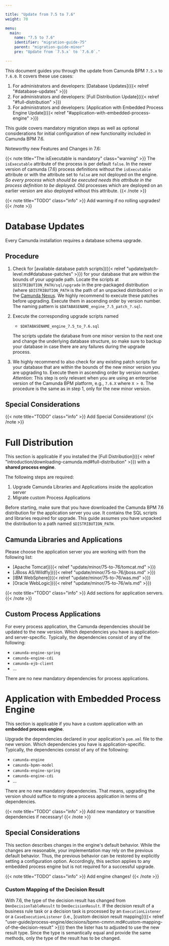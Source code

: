 ```yaml
---

title: "Update from 7.5 to 7.6"
weight: 70

menu:
  main:
    name: "7.5 to 7.6"
    identifier: "migration-guide-75"
    parent: "migration-guide-minor"
    pre: "Update from `7.5.x` to `7.6.0`."

---
```


This document guides you through the update from Camunda BPM `7.5.x` to `7.6.0`. It covers these use cases:

1. For administrators and developers: [Database Updates]({{< relref "#database-updates" >}})
2. For administrators and developers: [Full Distribution Update]({{< relref "#full-distribution" >}})
3. For administrators and developers: [Application with Embedded Process Engine Update]({{< relref "#application-with-embedded-process-engine" >}})

This guide covers mandatory migration steps as well as optional considerations for initial configuration of new functionality included in Camunda BPM 7.6.

Noteworthy new Features and Changes in 7.6:

{{< note title="The isExecutable is mandatory" class="warning" >}}
 The `isExecutable` attribute of the process is per default `false`. In the newer version of camunda (7.6) process definitions without the `isExecutable`
   attribute or with the attribute set to `false` are not deployed on the engine. *So every process which should be executed needs this attribute in the process definition to be deployed*. Old processes which are deployed on an earlier version are also deployed without this attribute.
{{< /note >}}


{{< note title="TODO" class="info" >}}
  Add warning if no rolling upgrades!
{{< /note >}}

# Database Updates

Every Camunda installation requires a database schema upgrade.

## Procedure

1. Check for [available database patch scripts]({{< relref "update/patch-level.md#database-patches" >}}) for your database that are within the bounds of your upgrade path.
 Locate the scripts at `$DISTRIBUTION_PATH/sql/upgrade` in the pre-packaged distribution (where `$DISTRIBUTION_PATH` is the path of an unpacked distribution) or in the [Camunda Nexus](https://app.camunda.com/nexus/content/groups/public/org/camunda/bpm/distro/camunda-sql-scripts/).
 We highly recommend to execute these patches before upgrading. Execute them in ascending order by version number.
 The naming pattern is `$DATABASENAME_engine_7.5_patch_?.sql`.

2. Execute the corresponding upgrade scripts named

    * `$DATABASENAME_engine_7.5_to_7.6.sql`

    The scripts update the database from one minor version to the next one and change the underlying database structure, so make sure to backup your database in case there are any failures during the upgrade process.

3. We highly recommend to also check for any existing patch scripts for your database that are within the bounds of the new minor version you are upgrading to. Execute them in ascending order by version number. _Attention_: This step is only relevant when you are using an enterprise version of the Camunda BPM platform, e.g., `7.6.X` where `X > 0`. The procedure is the same as in step 1, only for the new minor version.

## Special Considerations

{{< note title="TODO" class="info" >}}
  Add Special Considerations!
{{< /note >}}

# Full Distribution

This section is applicable if you installed the [Full Distribution]({{< relref "introduction/downloading-camunda.md#full-distribution" >}}) with a **shared process engine**.

The following steps are required:

1. Upgrade Camunda Libraries and Applications inside the application server
2. Migrate custom Process Applications

Before starting, make sure that you have downloaded the Camunda BPM 7.6 distribution for the application server you use. It contains the SQL scripts and libraries required for upgrade. This guide assumes you have unpacked the distribution to a path named `$DISTRIBUTION_PATH`.

## Camunda Libraries and Applications

Please choose the application server you are working with from the following list:

* [Apache Tomcat]({{< relref "update/minor/75-to-76/tomcat.md" >}})
* [JBoss AS/Wildfly]({{< relref "update/minor/75-to-76/jboss.md" >}})
* [IBM WebSphere]({{< relref "update/minor/75-to-76/was.md" >}})
* [Oracle WebLogic]({{< relref "update/minor/75-to-76/wls.md" >}})

{{< note title="TODO" class="info" >}}
  Add sections for application servers.
{{< /note >}}

## Custom Process Applications

For every process application, the Camunda dependencies should be updated to the new version. Which dependencies you have is application- and server-specific. Typically, the dependencies consist of any of the following:

* `camunda-engine-spring`
* `camunda-engine-cdi`
* `camunda-ejb-client`
* ...

There are no new mandatory dependencies for process applications.

# Application with Embedded Process Engine

This section is applicable if you have a custom application with an **embedded process engine**.

Upgrade the dependencies declared in your application's `pom.xml` file to the new version. Which dependencies you have is application-specific. Typically, the dependencies consist of any of the following:

* `camunda-engine`
* `camunda-bpmn-model`
* `camunda-engine-spring`
* `camunda-engine-cdi`
* ...

There are no new mandatory dependencies. That means, upgrading the version should suffice to migrate a process application in terms of dependencies.

{{< note title="TODO" class="info" >}}
  Add new mandatory or transitive dependencies if necessary!
{{< /note >}}

## Special Considerations

This section describes changes in the engine's default behavior. While the changes are reasonable, your implementation may rely on the previous default behavior. Thus, the previous behavior can be restored by explicitly setting a configuration option. Accordingly, this section applies to any embedded process engine but is not required for a successful upgrade.

{{< note title="TODO" class="info" >}}
  Add engine changes!
{{< /note >}}

### Custom Mapping of the Decision Result

With 7.6, the type of the decision result has changed from `DmnDecisionTableResult` to `DmnDecisionResult`. If the decision result of a business rule task or a decision task is processed by an `ExecutionListener` or a `CaseExecutionListener` (i.e., [custom decision result mapping]({{< relref "user-guide/process-engine/decisions/bpmn-cmmn.md#custom-mapping-of-the-decision-result" >}})) then the lister has to adjusted to use the new result type. Since the type is semantically equal and provide the same methods, only the type of the result has to be changed.


